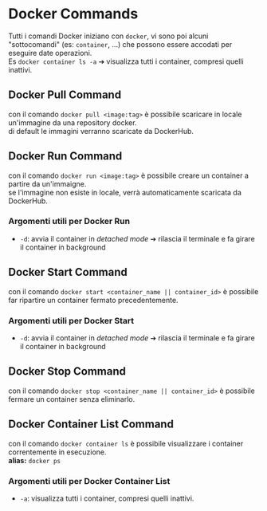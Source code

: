# Docker Commands

Tutti i comandi Docker iniziano con `docker`, vi sono poi alcuni "sottocomandi" (es: `container`, ...) che possono essere accodati per eseguire date operazioni.  
Es `docker container ls -a` ➔ visualizza tutti i container, compresi quelli inattivi.  


## Docker Pull Command

con il comando `docker pull <image:tag>` è possibile scaricare in locale un'immagine da una repository docker.  
di default le immagini verranno scaricate da DockerHub.  

## Docker Run Command

con il comando `docker run <image:tag>` è possibile creare un container a partire da un'immaigne.  
se l'immagine non esiste in locale, verrà automaticamente scaricata da DockerHub.  

### Argomenti utili per Docker Run

- `-d`: avvia il container in *detached mode* ➔ rilascia il terminale e fa girare il container in background

## Docker Start Command

con il comando `docker start <container_name || container_id>` è possibile far ripartire un container fermato precedentemente.  

### Argomenti utili per Docker Start

- `-d`: avvia il container in *detached mode* ➔ rilascia il terminale e fa girare il container in background

## Docker Stop Command

con il comando `docker stop <container_name || container_id>` è possibile fermare un container senza eliminarlo. 

## Docker Container List Command

con il comando `docker container ls` è possibile visualizzare i container correntemente in esecuzione.  
**alias:** `docker ps`  

### Argomenti utili per Docker Container List

- `-a`: visualizza tutti i container, compresi quelli inattivi.
